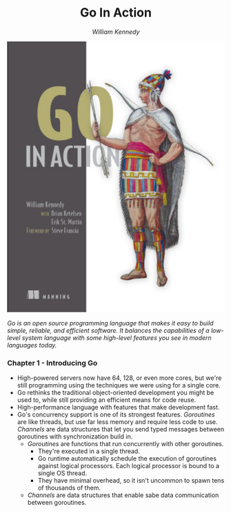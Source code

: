 <div align="center">
  <h1> Go In Action </h1>
  <p> <i> William Kennedy </i> </p>
</div>

<div align='center'> 
  <img src="./images/capa.png" width="600px"> 
</div>

_Go is an open source programming language that makes it easy to build simple, reliable, and efficient software.
It balances the capabilities of a low-level system language with some high-level features you see in modern languages today._

### Chapter 1 - Introducing Go 
- High-powered servers now have 64, 128, or even more cores, but we're still programming using the techniques we were using for a single core.
- Go rethinks the traditional object-oriented development you might be used to, while still providing an efficient means for code reuse.
- High-performance language with features that make development fast.
- Go's concurrency support is one of its strongest features. _Goroutines_ are like threads, but use far less memory and require less code to use. _Channels_ are data structures that let you send typed messages between goroutines with synchronization build in.
  - *Goroutines* are functions that run concurrently with other goroutines. 
    - They're executed in a single thread. 
    - Go runtime automatically schedule the execution of goroutines against logical processors. Each logical processor is bound to a single OS thread.
    - They have minimal overhead, so it isn't uncommon to spawn tens of thousands of them.
  - *Channels* are data structures that enable sabe data communication between goroutines.
